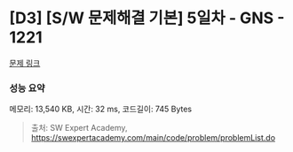 # [D3] [S/W 문제해결 기본] 5일차 - GNS - 1221 

[문제 링크](https://swexpertacademy.com/main/code/problem/problemDetail.do?contestProbId=AV14jJh6ACYCFAYD) 

### 성능 요약

메모리: 13,540 KB, 시간: 32 ms, 코드길이: 745 Bytes



> 출처: SW Expert Academy, https://swexpertacademy.com/main/code/problem/problemList.do